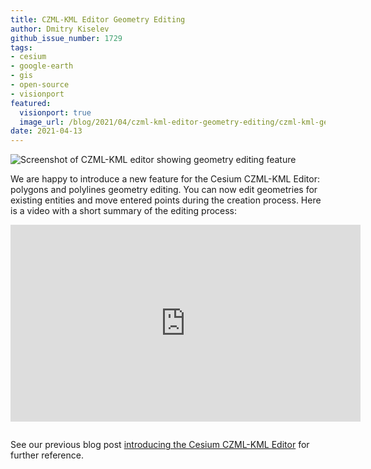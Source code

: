 ```yaml
---
title: CZML-KML Editor Geometry Editing
author: Dmitry Kiselev
github_issue_number: 1729
tags:
- cesium
- google-earth
- gis
- open-source
- visionport
featured:
  visionport: true
  image_url: /blog/2021/04/czml-kml-editor-geometry-editing/czml-kml-geometry-editing.jpg
date: 2021-04-13
---
```


![Screenshot of CZML-KML editor showing geometry editing feature](/blog/2021/04/czml-kml-editor-geometry-editing/czml-kml-geometry-editing.jpg)

We are happy to introduce a new feature for the Cesium CZML-KML Editor: polygons and polylines geometry editing. You can now edit geometries for existing entities and move entered points during the creation process. Here is a video with a short summary of the editing process:

<iframe style="margin-bottom: 1em" width="560" height="315" src="https://www.youtube-nocookie.com/embed/rLhy35_X5iA" title="YouTube video player" frameborder="0" allow="accelerometer; autoplay; clipboard-write; encrypted-media; gyroscope; picture-in-picture" allowfullscreen></iframe>

See our previous blog post [introducing the Cesium CZML-KML Editor](/blog/2020/12/cesium-kml-czml-editor/) for further reference.
